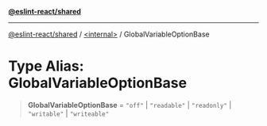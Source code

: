 [**@eslint-react/shared**](../../README.md)

***

[@eslint-react/shared](../../README.md) / [\<internal\>](../README.md) / GlobalVariableOptionBase

# Type Alias: GlobalVariableOptionBase

> **GlobalVariableOptionBase** = `"off"` \| `"readable"` \| `"readonly"` \| `"writable"` \| `"writeable"`
